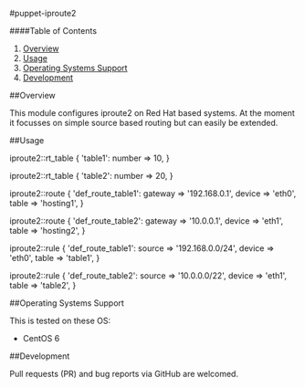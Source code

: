 #puppet-iproute2

####Table of Contents

1. [Overview](#overview)
4. [Usage](#usage)
5. [Operating Systems Support](#operating-systems-support)
6. [Development](#development)

##Overview

This module configures iproute2 on Red Hat based systems. At the moment it focusses on simple source based routing but can easily be extended.

##Usage

  iproute2::rt_table { 'table1':
    number => 10,
  }

  iproute2::rt_table { 'table2':
    number => 20,
  }

  iproute2::route { 'def_route_table1':
    gateway => '192.168.0.1',
    device  => 'eth0',
    table   => 'hosting1',
  }

  iproute2::route { 'def_route_table2':
    gateway => '10.0.0.1',
    device  => 'eth1',
    table   => 'hosting2',
  }

  iproute2::rule { 'def_route_table1':
    source => '192.168.0.0/24',
    device => 'eth0',
    table  => 'table1',
  }

  iproute2::rule { 'def_route_table2':
    source => '10.0.0.0/22',
    device => 'eth1',
    table  => 'table2',
  }



##Operating Systems Support

This is tested on these OS:
- CentOS 6

##Development

Pull requests (PR) and bug reports via GitHub are welcomed.
